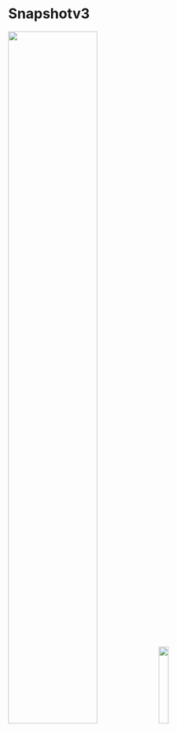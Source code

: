 # Snapshotv3

<img src="https://i.imgur.com/tOgJ6B7.png" width="60%" height="60%"> <img src="https://i.imgur.com/xkHjBpI.gif" width="20%" height="20%">


